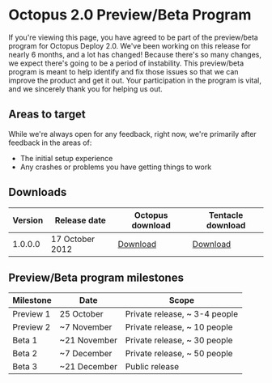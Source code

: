 Octopus 2.0 Preview/Beta Program
==================================

If you're viewing this page, you have agreed to be part of the preview/beta program for Octopus Deploy 2.0. We've been working on this release for nearly 6 months, and a lot has changed! Because there's so many changes, we expect there's going to be a period of instability. This preview/beta program is meant to help identify and fix those issues so that we can improve the product and get it out. Your participation in the program is vital, and we sincerely thank you for helping us out. 

## Areas to target

While we're always open for any feedback, right now, we're primarily after feedback in the areas of:

 * The initial setup experience
 * Any crashes or problems you have getting things to work

## Downloads

Version|Release date|Octopus download|Tentacle download
-------|------------|----------------|--------------------
1.0.0.0|17 October 2012|[Download](http://google.com)|[Download](http://google.com)

## Preview/Beta program milestones

Milestone|Date|Scope
---------|----|----------
Preview 1|25 October|Private release, ~ 3-4 people
Preview 2|~7 November|Private release, ~ 10 people
Beta 1|~21 November|Private release, ~ 30 people
Beta 2|~7 December|Private release, ~ 50 people
Beta 3|~21 December|Public release
